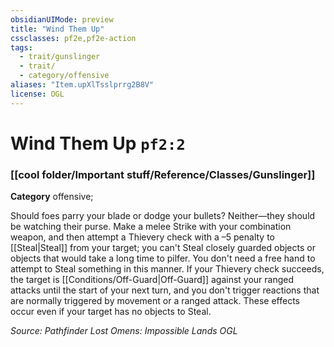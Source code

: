```yaml
---
obsidianUIMode: preview
title: "Wind Them Up"
cssclasses: pf2e,pf2e-action
tags:
  - trait/gunslinger
  - trait/
  - category/offensive
aliases: "Item.upXlTsslprrg2B8V"
license: OGL
---
```

# Wind Them Up `pf2:2`

### [[cool folder/Important stuff/Reference/Classes/Gunslinger]]

**Category** offensive; 




Should foes parry your blade or dodge your bullets? Neither—they should be watching their purse. Make a melee Strike with your combination weapon, and then attempt a Thievery check with a –5 penalty to [[Steal|Steal]] from your target; you can't Steal closely guarded objects or objects that would take a long time to pilfer. You don't need a free hand to attempt to Steal something in this manner. If your Thievery check succeeds, the target is [[Conditions/Off-Guard|Off-Guard]] against your ranged attacks until the start of your next turn, and you don't trigger reactions that are normally triggered by movement or a ranged attack. These effects occur even if your target has no objects to Steal.

*Source: Pathfinder Lost Omens: Impossible Lands*
*OGL*
